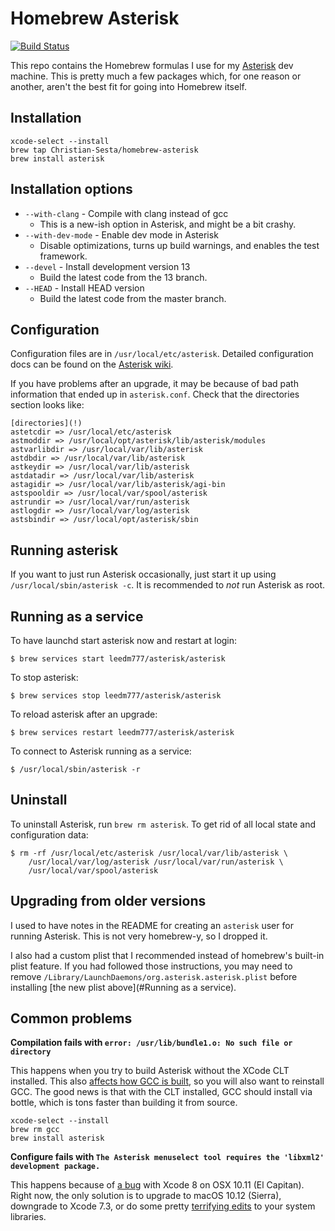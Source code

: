 # Homebrew Asterisk

[![Build Status](https://travis-ci.org/leedm777/homebrew-asterisk.svg?branch=master)](https://travis-ci.org/leedm777/homebrew-asterisk)

This repo contains the Homebrew formulas I use for my [Asterisk][ast] dev
machine. This is pretty much a few packages which, for one reason or
another, aren't the best fit for going into Homebrew itself.

## Installation

    xcode-select --install
    brew tap Christian-Sesta/homebrew-asterisk
    brew install asterisk

## Installation options

 * `--with-clang` - Compile with clang instead of gcc
   * This is a new-ish option in Asterisk, and might be a bit crashy.
 * `--with-dev-mode` - Enable dev mode in Asterisk
   * Disable optimizations, turns up build warnings, and enables the test
     framework.
 * `--devel` - Install development version 13
   * Build the latest code from the 13 branch.
 * `--HEAD` - Install HEAD version
   * Build the latest code from the master branch.

## Configuration

Configuration files are in `/usr/local/etc/asterisk`. Detailed configuration
docs can be found on the [Asterisk wiki][config-docs].

If you have problems after an upgrade, it may be because of bad path information
that ended up in `asterisk.conf`. Check that the directories section looks like:

    [directories](!)
    astetcdir => /usr/local/etc/asterisk
    astmoddir => /usr/local/opt/asterisk/lib/asterisk/modules
    astvarlibdir => /usr/local/var/lib/asterisk
    astdbdir => /usr/local/var/lib/asterisk
    astkeydir => /usr/local/var/lib/asterisk
    astdatadir => /usr/local/var/lib/asterisk
    astagidir => /usr/local/var/lib/asterisk/agi-bin
    astspooldir => /usr/local/var/spool/asterisk
    astrundir => /usr/local/var/run/asterisk
    astlogdir => /usr/local/var/log/asterisk
    astsbindir => /usr/local/opt/asterisk/sbin

## Running asterisk

If you want to just run Asterisk occasionally, just start it up using
`/usr/local/sbin/asterisk -c`. It is recommended to *not* run Asterisk as root.

## Running as a service

To have launchd start asterisk now and restart at login:

    $ brew services start leedm777/asterisk/asterisk

To stop asterisk:

    $ brew services stop leedm777/asterisk/asterisk

To reload asterisk after an upgrade:

    $ brew services restart leedm777/asterisk/asterisk

To connect to Asterisk running as a service:

    $ /usr/local/sbin/asterisk -r

## Uninstall

To uninstall Asterisk, run `brew rm asterisk`. To get rid of all local state and
configuration data:

    $ rm -rf /usr/local/etc/asterisk /usr/local/var/lib/asterisk \
        /usr/local/var/log/asterisk /usr/local/var/run/asterisk \
        /usr/local/var/spool/asterisk

## Upgrading from older versions

I used to have notes in the README for creating an `asterisk` user for running
Asterisk. This is not very homebrew-y, so I dropped it.

I also had a custom plist that I recommended instead of homebrew's built-in
plist feature. If you had followed those instructions, you may need to remove
`/Library/LaunchDaemons/org.asterisk.asterisk.plist` before installing
[the new plist above](#Running as a service).

## Common problems

**Compilation fails with `error: /usr/lib/bundle1.o: No such file or directory`**

This happens when you try to build Asterisk without the XCode CLT installed.
This also [affects how GCC is built](Homebrew/homebrew#34461), so you will also
want to reinstall GCC. The good news is that with the CLT installed, GCC should
install via bottle, which is tons faster than building it from source.

    xcode-select --install
    brew rm gcc
    brew install asterisk

**Configure fails with `The Asterisk menuselect tool requires the 'libxml2' development package.`**

This happens because of [a bug](libxml2-bug) with Xcode 8 on OSX 10.11 (El
Capitan). Right now, the only solution is to upgrade to macOS 10.12 (Sierra),
downgrade to Xcode 7.3, or do some pretty [terrifying edits](http://stackoverflow.com/q/39536144/115478)
to your system libraries.

 [ast]: http://asterisk.org/
 [config-docs]: https://wiki.asterisk.org/wiki/x/cYXAAQ
 [libxml2-bug]: https://github.com/leedm777/homebrew-asterisk/issues/23
